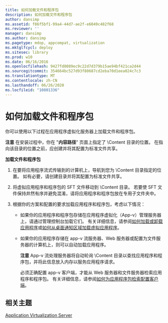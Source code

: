 ```yaml
---
title: 如何加载文件和程序包
description: 如何加载文件和程序包
author: dansimp
ms.assetid: f86f5bf1-99a4-44d7-ae2f-e6049c482f68
ms.reviewer: ''
manager: dansimp
ms.author: dansimp
ms.pagetype: mdop, appcompat, virtualization
ms.mktglfcycl: deploy
ms.sitesec: library
ms.prod: w10
ms.date: 06/16/2016
ms.openlocfilehash: 9427fd8089ec9c22d7d379b15ae94bf421ca2d44
ms.sourcegitcommit: 354664bc527d93f80687cd2eba70d1eea024c7c3
ms.translationtype: MT
ms.contentlocale: zh-CN
ms.lasthandoff: 06/26/2020
ms.locfileid: "10801336"
---
```

# 如何加载文件和程序包


你可以使用以下过程在应用程序虚拟化服务器上加载文件和程序包。

**注意** 在安装过程中，你在 "**内容路径**" 页面上指定了 \\Content 目录的位置。 在指向该目录的位置之前，应创建并将其配置为标准文件共享。

 

**加载文件和程序包**

1.  在要将应用程序流式传输到的计算机上，导航到您为 \\Content 目录指定的位置。 如有必要，请创建目录并将其配置为标准文件共享。

2.  将虚拟应用程序和程序包的 SFT 文件移动到 \\Content 目录。 若要使 SFT 文件保持井然有序并避免混淆，请将应用程序和程序包放在专用子文件夹中。

3.  根据你的方案和配置的要求加载应用程序和程序包，考虑以下情况：

    -   如果你的应用程序和程序包存储在应用程序虚拟化（App-v）管理服务器上，请通过管理控制台加载它们。 有关详细信息，请参阅[如何加载或卸载应用程序](how-to-load-or-unload-an-application.md)或[如何从桌面通知区域加载虚拟应用程序](how-to-load-virtual-applications-from-the-desktop-notification-area.md)。

    -   如果你的应用程序存储在 app-v 流服务器、Web 服务器或配置为文件服务器的计算机上，则可以自动加载应用程序。

        **注意** App-v 流处理服务器将自动轮询 \\Content 目录以查找应用程序和程序包，并将此信息放入内存以服务应用程序请求。

        必须正确配置 app-v 客户端，才能从 Web 服务器和文件服务器检索应用程序和程序包。 有关详细信息，请参阅[如何为应用程序包检索配置客户端](how-to-configure-the-client-for-application-package-retrieval.md)。

         

## 相关主题


[Application Virtualization Server](application-virtualization-server.md)

 

 





